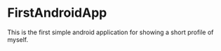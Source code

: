 # FirstAndroidApp
This is the first simple android application for showing a short profile of myself.
